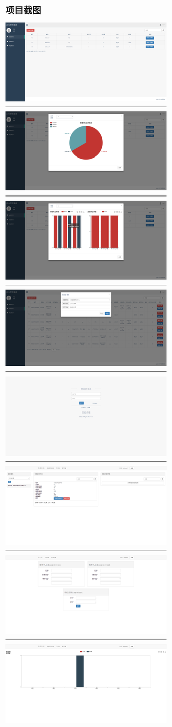 # 项目截图
![](snapshot\1.png)
***
![](snapshot\2.png)
***
![](snapshot\3.png)
***
![](snapshot\4.png)
***
![](snapshot\5.png)
***
![](snapshot\6.png)
***
![](snapshot\7.png)
***
![](snapshot\8.png)